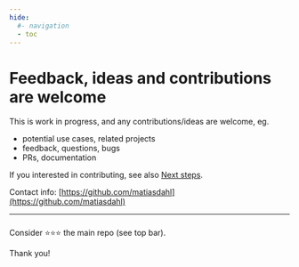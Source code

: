 ```yaml
---
hide:
  #- navigation
  - toc
---
```

# Feedback, ideas and contributions are welcome

This is work in progress, and any contributions/ideas are welcome, eg.

- potential use cases, related projects
- feedback, questions, bugs
- PRs, documentation

If you interested in contributing, see also [Next steps](/next-steps).

Contact info: [https://github.com/matiasdahl](https://github.com/matiasdahl)

---

###

Consider :star::star::star: the main repo (see top bar).

Thank you!
